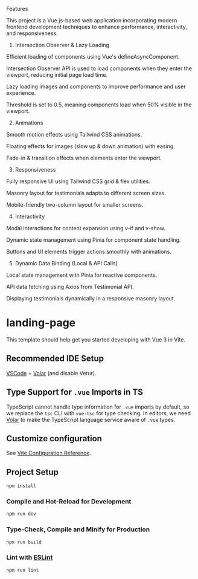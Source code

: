 Features

This project is a Vue.js-based web application incorporating modern frontend development techniques to enhance performance, interactivity, and responsiveness.

1. Intersection Observer & Lazy Loading

Efficient loading of components using Vue's defineAsyncComponent.

Intersection Observer API is used to load components when they enter the viewport, reducing initial page load time.

Lazy loading images and components to improve performance and user experience.

Threshold is set to 0.5, meaning components load when 50% visible in the viewport.

2. Animations

Smooth motion effects using Tailwind CSS animations.

Floating effects for images (slow up & down animation) with easing.

Fade-in & transition effects when elements enter the viewport.

3. Responsiveness

Fully responsive UI using Tailwind CSS grid & flex utilities.

Masonry layout for testimonials adapts to different screen sizes.

Mobile-friendly two-column layout for smaller screens.

4. Interactivity

Modal interactions for content expansion using v-if and v-show.

Dynamic state management using Pinia for component state handling.

Buttons and UI elements trigger actions smoothly with animations.

5. Dynamic Data Binding (Local & API Calls)

Local state management with Pinia for reactive components.

API data fetching using Axios from Testimonial API.

Displaying testimonials dynamically in a responsive masonry layout.

# landing-page

This template should help get you started developing with Vue 3 in Vite.

## Recommended IDE Setup

[VSCode](https://code.visualstudio.com/) + [Volar](https://marketplace.visualstudio.com/items?itemName=Vue.volar) (and disable Vetur).

## Type Support for `.vue` Imports in TS

TypeScript cannot handle type information for `.vue` imports by default, so we replace the `tsc` CLI with `vue-tsc` for type checking. In editors, we need [Volar](https://marketplace.visualstudio.com/items?itemName=Vue.volar) to make the TypeScript language service aware of `.vue` types.

## Customize configuration

See [Vite Configuration Reference](https://vite.dev/config/).

## Project Setup

```sh
npm install
```

### Compile and Hot-Reload for Development

```sh
npm run dev
```

### Type-Check, Compile and Minify for Production

```sh
npm run build
```

### Lint with [ESLint](https://eslint.org/)

```sh
npm run lint
```
